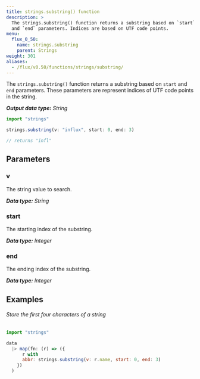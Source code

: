 ```yaml
---
title: strings.substring() function
description: >
  The strings.substring() function returns a substring based on `start`
  and `end` parameters. Indices are based on UTF code points.
menu:
  flux_0_50:
    name: strings.substring
    parent: Strings
weight: 301
aliases:
  - /flux/v0.50/functions/strings/substring/
---
```


The `strings.substring()` function returns a substring based on `start` and `end` parameters.
These parameters are represent indices of UTF code points in the string.

_**Output data type:** String_

```js
import "strings"

strings.substring(v: "influx", start: 0, end: 3)

// returns "infl"
```

## Parameters

### v
The string value to search.

_**Data type:** String_

### start
The starting index of the substring.

_**Data type:** Integer_

### end
The ending index of the substring.

_**Data type:** Integer_

## Examples

###### Store the first four characters of a string
```js
import "strings"

data
  |> map(fn: (r) => ({
      r with
      abbr: strings.substring(v: r.name, start: 0, end: 3)
    })
  )
```
